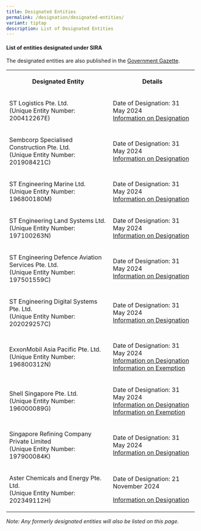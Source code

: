 ```yaml
---
title: Designated Entities
permalink: /designation/designated-entities/
variant: tiptap
description: List of Designated Entities
---
```

<h4><strong>List of entities designated under SIRA</strong></h4>
<p>The designated entities are also published in the <a href="https://www.egazette.gov.sg/" rel="noopener noreferrer nofollow" target="_blank">Government Gazette</a>.</p>
<table style="minWidth: 50px">
<colgroup>
<col>
<col>
</colgroup>
<tbody>
<tr>
<th rowspan="1" colspan="1">
<p>Designated Entity</p>
</th>
<th rowspan="1" colspan="1">
<p>Details</p>
</th>
</tr>
<tr>
<td rowspan="1" colspan="1">
<p>ST Logistics Pte. Ltd.
<br>(Unique Entity Number: 200412267E)</p>
</td>
<td rowspan="1" colspan="1">
<p>Date of Designation: 31 May 2024
<br><a href="https://assets.egazette.gov.sg/2024/Government%20Gazette/Notices%20under%20other%20Acts/1731.pdf" rel="noopener noreferrer nofollow" target="_blank">Information on Designation</a>
</p>
</td>
</tr>
<tr>
<td rowspan="1" colspan="1">
<p>Sembcorp Specialised Construction Pte. Ltd.
<br>(Unique Entity Number: 201908421C)</p>
</td>
<td rowspan="1" colspan="1">
<p>Date of Designation: 31 May 2024
<br><a href="https://assets.egazette.gov.sg/2024/Government%20Gazette/Notices%20under%20other%20Acts/1731.pdf" rel="noopener noreferrer nofollow" target="_blank">Information on Designation</a>
</p>
</td>
</tr>
<tr>
<td rowspan="1" colspan="1">
<p>ST Engineering Marine Ltd.
<br>(Unique Entity Number: 196800180M)</p>
</td>
<td rowspan="1" colspan="1">
<p>Date of Designation: 31 May 2024
<br><a href="https://assets.egazette.gov.sg/2024/Government%20Gazette/Notices%20under%20other%20Acts/1731.pdf" rel="noopener noreferrer nofollow" target="_blank">Information on Designation</a>
</p>
</td>
</tr>
<tr>
<td rowspan="1" colspan="1">
<p>ST Engineering Land Systems Ltd.
<br>(Unique Entity Number: 197100263N)</p>
</td>
<td rowspan="1" colspan="1">
<p>Date of Designation: 31 May 2024
<br><a href="https://assets.egazette.gov.sg/2024/Government%20Gazette/Notices%20under%20other%20Acts/1731.pdf" rel="noopener noreferrer nofollow" target="_blank">Information on Designation</a>
</p>
</td>
</tr>
<tr>
<td rowspan="1" colspan="1">
<p>ST Engineering Defence Aviation Services Pte. Ltd.
<br>(Unique Entity Number: 197501559C)</p>
</td>
<td rowspan="1" colspan="1">
<p>Date of Designation: 31 May 2024
<br><a href="https://assets.egazette.gov.sg/2024/Government%20Gazette/Notices%20under%20other%20Acts/1731.pdf" rel="noopener noreferrer nofollow" target="_blank">Information on Designation</a>
</p>
</td>
</tr>
<tr>
<td rowspan="1" colspan="1">
<p>ST Engineering Digital Systems Pte. Ltd.
<br>(Unique Entity Number: 202029257C)</p>
</td>
<td rowspan="1" colspan="1">
<p>Date of Designation: 31 May 2024
<br><a href="https://assets.egazette.gov.sg/2024/Government%20Gazette/Notices%20under%20other%20Acts/1731.pdf" rel="noopener noreferrer nofollow" target="_blank">Information on Designation</a>
</p>
</td>
</tr>
<tr>
<td rowspan="1" colspan="1">
<p>ExxonMobil Asia Pacific Pte. Ltd.
<br>(Unique Entity Number: 196800312N)</p>
</td>
<td rowspan="1" colspan="1">
<p>Date of Designation: 31 May 2024
<br><a href="https://assets.egazette.gov.sg/2024/Government%20Gazette/Notices%20under%20other%20Acts/1731.pdf" rel="noopener noreferrer nofollow" target="_blank">Information on Designation</a>
<br><a href="https://assets.egazette.gov.sg/2024/Legislative%20Supplements/Subsidiary%20Legislation%20Supplement/468.pdf" rel="noopener noreferrer nofollow" target="_blank">Information on Exemption</a>
</p>
</td>
</tr>
<tr>
<td rowspan="1" colspan="1">
<p>Shell Singapore Pte. Ltd.
<br>(Unique Entity Number: 196000089G)</p>
</td>
<td rowspan="1" colspan="1">
<p>Date of Designation: 31 May 2024
<br><a href="https://assets.egazette.gov.sg/2024/Government%20Gazette/Notices%20under%20other%20Acts/1731.pdf" rel="noopener noreferrer nofollow" target="_blank">Information on Designation</a>
<br><a href="https://assets.egazette.gov.sg/2024/Legislative%20Supplements/Subsidiary%20Legislation%20Supplement/469.pdf" rel="noopener noreferrer nofollow" target="_blank">Information on Exemption</a>
</p>
</td>
</tr>
<tr>
<td rowspan="1" colspan="1">
<p>Singapore Refining Company Private Limited
<br>(Unique Entity Number: 197900084K)</p>
</td>
<td rowspan="1" colspan="1">
<p>Date of Designation: 31 May 2024
<br><a href="https://assets.egazette.gov.sg/2024/Government%20Gazette/Notices%20under%20other%20Acts/1731.pdf" rel="noopener noreferrer nofollow" target="_blank">Information on Designation</a>
</p>
</td>
</tr>
<tr>
<td rowspan="1" colspan="1">
<p>Aster Chemicals and Energy Pte. Ltd.
<br>(Unique Entity Number: 202349112H)</p>
</td>
<td rowspan="1" colspan="1">
<p>Date of Designation: 21 November 2024</p>
<p><a href="https://assets.egazette.gov.sg/2024/Government%20Gazette/Notices%20under%20other%20Acts/3795.pdf" rel="noopener nofollow" target="_blank">Information on Designation</a>
</p>
</td>
</tr>
</tbody>
</table>
<p><em>Note: Any formerly designated entities will also be listed on this page.</em>
</p>